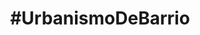 ---
layout: default
title: "#UrbanismoDeBarrio"
subtitulo: "<a href='http://ayuncordoba.es/index.php?option=com_content&view=article&id=301:vela-de-la-fuensanta&catid=107:visita-la-provincia-y-fiestas-locales&Itemid=96'><span class='highlight'>Velá de la Fuensanta 2012</span></a>. 6 al 9 de Septiembre"
descripcion: "Queremos ayudar a recuperar el solar del antiguo Cine Fuensanta desde la participación vecinal y el debate. A través de diferentes actividades mostraremos alternativas para iniciar su recuperación ¡Te esperamos!"
descripcion_corta: "Participa en la recuperación del solar del antiguo Cine Fuensanta"
creditos: 
 organizan: "Organizan: <a href='http://colaborativa.eu'><strong>Colaborativa</strong></a> y <a href='http://edificioscontenedor.blogspot.com.es/'><strong>Tercera Piel Arquitectura</strong></a>"
 colaboran: "Colaboran: <a href='http://consejodistritosureste.blogspot.com.es/'><strong>Consejo Distrito Sureste</strong></a> ·  AAVV Virgen de Linares · <a href='http://www.ipepcordoba.es/ipepcordoba/index.html/'>Instituto Provincial de Educación Permanente de Córdoba</a> · <a href='http://www.jardinbotanicodecordoba.com/'>Jardín Botánico de Córdoba</a> · <a href='http://www.imdcordoba.org/'>Instituto Municipal de Deportes</a> · <a href='http://www.almarquitectura.com'>Antonio Lara, arquitecto alm arquitectura</a> · <a href='http://www.lap-arquitectos.com'>Laura Paños, socia de LAP arquitectos</a>"
imprimir_notificacion: "Necesitamos tu ayuda para difundir la actividad, haz click para imprimir el póster y colócalo por el barrio ¡Muchas gracias!"

actividad:
 - titulo: Paseo guiado por el barrio
   slug: paseo
   horario: 
    fecha: {natural: 6 de Septiembre, formateada: 2012-09-06 }
    hora: " De 20:30 a 21:30"
   inscripcion: {titulo: sin inscripción previa }
   descripcion: "¿Quieres conocer más sobre la Fuensanta y el solar que recuperaremos? ¿Tienes <span class='highlight'>fotos antiguas</span> y quieres compartirlas con nosotros? Acompáñanos en un paseo que comenzará en el solar las 20:30 y terminará a las 21:30 en el Pocito para la lectura del pregón inaugural."
 - titulo: Taller de mobiliario urbano reciclado
   slug: mobiliario
   horario: 
    fecha: {natural: 7 de Septiembre, formateada: 2012-09-07 }
    hora: "De 10:00 a 12:30"
   inscripcion: {titulo: "¡Reserva tu plaza, es gratis!", url: http://tallermobiliario-urbanismodebarrio.eventbrite.es  }
   descripcion: "Un banco, una farola o una pérgola pueden transformar un solar abandonado en un espacio público lleno de vida. Os mostraremos iniciativas que se han realizado en otros barrios y construiremos unos bancos para el solar. Coordinado por <strong>Colaborativa</strong> y <strong>Tercera Piel Arquitectura</strong>."

 - titulo: Taller de huertos urbanos
   slug: huertos
   horario: 
    fecha: {natural: 8 de Septiembre, formateada: 2012-09-08 }
    hora: "De 10:00 a 12:30"
   inscripcion: {titulo: "¡Reserva tu plaza, es gratis!", url: http://huertos-urbanismodebarrio.eventbrite.es  }
   descripcion: "¿Te gustaría transformar un solar en un huerto donde poder aprender a cultivar tus propios alimentos y hierbas aromáticas? Os enseñaremos los principios fundamentales para comenzar un huerto urbano en el solar. Coordinado por <strong> Rafael Bláquez, Dinamizador del Aula de la Naturaleza de la Asomadilla del IMGEMA Jardín Botánico de Córdoba</strong>."

 - titulo: Urbanismo para niños
   slug: infantil
   horario: 
    fecha: {natural: 9 de Septiembre, formateada: 2012-09-09 }
    hora: "De 10:30 a 12:00"
   inscripcion: {titulo: "¡Reserva tu plaza, es gratis!", url: http://ninos-urbanismodebarrio.eventbrite.es }
   subtitulo_inscripcion: "Hay n plazas libres"
   descripcion: "Hemos preparado una actividad para que los más pequeños conozcan la importancia del espacio público en nuestros barrios. La actividad estará coordinada por <strong>Antonio Lara, arquitecto</strong>, y <strong>Laura Paños, arquitecta y profesora</strong>. Terminaremos a las 11:30 justo a tiempo para disfrutar de la huevada de las 12:00."

footer: "diseño web @colaborativaeu · contenidos @colaborativaeu y @tercerapiel · Código fuente compartido con licencia <a href=''> MIT</a>, textos e imágenes con licencia <a href=''>CC BY 3.0.</a> </br> Diseñado y hecho en <a href=''>Córdoba, Andalucía</a> · Hecho con <a href=''>github pages</a>, <a href=''>jekyll</a>, <a href=''>SASS</a>, <a href=''>Compass</a> y <a href=''>Sharrre</a>"

nota_inicial: "Todas las actividades tienen lugar en el <span class='highlight'><a href='http://goo.gl/maps/Ka4hT'>solar del antiguo Cine Fuensanta</a></span> en la calle Hernando de Magallanes"

nota_final: "Para coordinar mejor las actividades te agradecemos que realices la inscripción. No obstante, puedes presentarte directamente en el solar el mismo día de la actividad."
nota_final_web: "Puedes contactar con nosotros a través de <a href='https://www.facebook.com/UrbanismoDeBarrio'>Facebook</a> o email <a href='#'><span id='my-email'>por favor activa javascript para ver el email</span></a>"
nota_final_impresa: "Para más información y reservar tu plaza visita <a href='#'>www.urbanismodebarrio.com</a>"
---